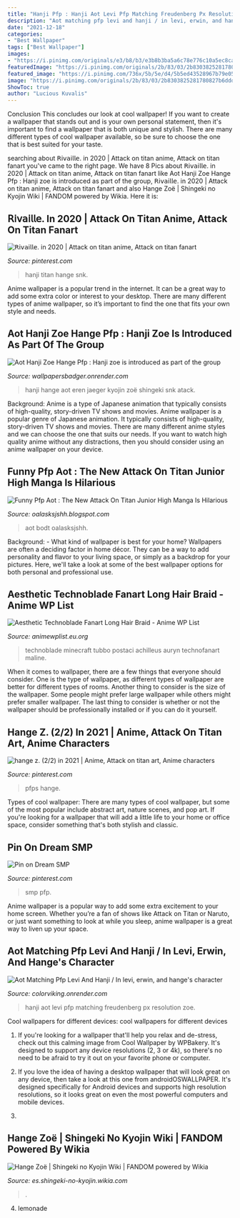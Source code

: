 ```yaml
---
title: "Hanji Pfp : Hanji Aot Levi Pfp Matching Freudenberg Px Resolution Zoe"
description: "Aot matching pfp levi and hanji / in levi, erwin, and hange&#039;s character"
date: "2021-12-18"
categories:
- "Best Wallpaper"
tags: ["Best Wallpaper"]
images:
- "https://i.pinimg.com/originals/e3/b8/b3/e3b8b3ba5a6c78e776c10a5ec8ca0d2a.jpg"
featuredImage: "https://i.pinimg.com/originals/2b/83/03/2b8303825281780827b6ddd1266f64dd.jpg"
featured_image: "https://i.pinimg.com/736x/5b/5e/d4/5b5ed43528967b79e05bbd6ac88d064b.jpg"
image: "https://i.pinimg.com/originals/2b/83/03/2b8303825281780827b6ddd1266f64dd.jpg"
ShowToc: true
author: "Lucious Kuvalis"
---
```



Conclusion
This concludes our look at cool wallpaper! If you want to create a wallpaper that stands out and is your own personal statement, then it's important to find a wallpaper that is both unique and stylish. There are many different types of cool wallpaper available, so be sure to choose the one that is best suited for your taste.

	

		
searching about 𝖱𝗂𝗏𝖺𝗂𝗅𝗅𝖾. in 2020 | Attack on titan anime, Attack on titan fanart you've came to the right page. We have 8 Pics about 𝖱𝗂𝗏𝖺𝗂𝗅𝗅𝖾. in 2020 | Attack on titan anime, Attack on titan fanart like Aot Hanji Zoe Hange Pfp : Hanji zoe is introduced as part of the group, 𝖱𝗂𝗏𝖺𝗂𝗅𝗅𝖾. in 2020 | Attack on titan anime, Attack on titan fanart and also Hange Zoë | Shingeki no Kyojin Wiki | FANDOM powered by Wikia. Here it is:
		
    
## 𝖱𝗂𝗏𝖺𝗂𝗅𝗅𝖾. In 2020 | Attack On Titan Anime, Attack On Titan Fanart

<img loading=lazy src="https://i.pinimg.com/736x/42/f6/e0/42f6e0d521d81491c980bc1383d3ebd3.jpg" onerror="this.onerror=null;this.src='https://tse1.mm.bing.net/th?id=OIP.t7Kg4BqhxLppJuOdYy_l7wHaHa&amp;pid=15.1';" alt="𝖱𝗂𝗏𝖺𝗂𝗅𝗅𝖾. in 2020 | Attack on titan anime, Attack on titan fanart">

_Source: pinterest.com_

>hanji titan hange snk. 

	

Anime wallpaper is a popular trend in the internet. It can be a great way to add some extra color or interest to your desktop. There are many different types of anime wallpaper, so it’s important to find the one that fits your own style and needs.

    
## Aot Hanji Zoe Hange Pfp : Hanji Zoe Is Introduced As Part Of The Group

<img loading=lazy src="https://i.pinimg.com/originals/e3/b8/b3/e3b8b3ba5a6c78e776c10a5ec8ca0d2a.jpg" onerror="this.onerror=null;this.src='https://tse3.mm.bing.net/th?id=OIP.y6mwx1AG-hXKd2FYvU0dGQHaHa&amp;pid=15.1';" alt="Aot Hanji Zoe Hange Pfp : Hanji zoe is introduced as part of the group">

_Source: wallpapersbadger.onrender.com_

>hanji hange aot eren jaeger kyojin zoë shingeki snk atack. 

	

Background: Anime is a type of Japanese animation that typically consists of high-quality, story-driven TV shows and movies.
Anime wallpaper is a popular genre of Japanese animation. It typically consists of high-quality, story-driven TV shows and movies. There are many different anime styles and we can choose the one that suits our needs. If you want to watch high quality anime without any distractions, then you should consider using an anime wallpaper on your device.

    
## Funny Pfp Aot : The New Attack On Titan Junior High Manga Is Hilarious

<img loading=lazy src="https://i.pinimg.com/originals/2b/83/03/2b8303825281780827b6ddd1266f64dd.jpg" onerror="this.onerror=null;this.src='https://tse2.mm.bing.net/th?id=OIP.nzhkbTN5kq1k-K5P9z1zjgHaHS&amp;pid=15.1';" alt="Funny Pfp Aot : The New Attack On Titan Junior High Manga Is Hilarious">

_Source: oalasksjshh.blogspot.com_

>aot bodt oalasksjshh. 

	

Background: - What kind of wallpaper is best for your home?
Wallpapers are often a deciding factor in home décor. They can be a way to add personality and flavor to your living space, or simply as a backdrop for your pictures. Here, we'll take a look at some of the best wallpaper options for both personal and professional use.

    
## Aesthetic Technoblade Fanart Long Hair Braid - Anime WP List

<img loading=lazy src="https://i.pinimg.com/originals/18/59/44/1859444516b1071c44bdeb3bdac02062.jpg" onerror="this.onerror=null;this.src='https://tse1.mm.bing.net/th?id=OIP.XsTtssW2MGL1ql7r1GDBiwHaJQ&amp;pid=15.1';" alt="Aesthetic Technoblade Fanart Long Hair Braid - Anime WP List">

_Source: animewplist.eu.org_

>technoblade minecraft tubbo postaci achilleus auryn technofanart maline. 

	

When it comes to wallpaper, there are a few things that everyone should consider. One is the type of wallpaper, as different types of wallpaper are better for different types of rooms. Another thing to consider is the size of the wallpaper. Some people might prefer large wallpaper while others might prefer smaller wallpaper. The last thing to consider is whether or not the wallpaper should be professionally installed or if you can do it yourself.

    
## Hange Z. (2/2) In 2021 | Anime, Attack On Titan Art, Anime Characters

<img loading=lazy src="https://i.pinimg.com/736x/c1/33/c5/c133c53fe54db799b410075d3b06de67.jpg" onerror="this.onerror=null;this.src='https://tse4.mm.bing.net/th?id=OIP.tuS4TmIhiG8HM3dyufwQHAHaHa&amp;pid=15.1';" alt="hange z. (2/2) in 2021 | Anime, Attack on titan art, Anime characters">

_Source: pinterest.com_

>pfps hange. 

	

Types of cool wallpaper:
There are many types of cool wallpaper, but some of the most popular include abstract art, nature scenes, and pop art. If you're looking for a wallpaper that will add a little life to your home or office space, consider something that's both stylish and classic.

    
## Pin On Dream SMP

<img loading=lazy src="https://i.pinimg.com/736x/e6/fd/11/e6fd11600f9f8e72062691bd153fc4de.jpg" onerror="this.onerror=null;this.src='https://tse4.mm.bing.net/th?id=OIP.pblsK5RXRXj-HSuulkxZbAHaHa&amp;pid=15.1';" alt="Pin on Dream SMP">

_Source: pinterest.com_

>smp pfp. 

	

Anime wallpaper is a popular way to add some extra excitement to your home screen. Whether you’re a fan of shows like Attack on Titan or Naruto, or just want something to look at while you sleep, anime wallpaper is a great way to liven up your space.

    
## Aot Matching Pfp Levi And Hanji / In Levi, Erwin, And Hange&#039;s Character

<img loading=lazy src="https://i.pinimg.com/736x/5b/5e/d4/5b5ed43528967b79e05bbd6ac88d064b.jpg" onerror="this.onerror=null;this.src='https://tse2.mm.bing.net/th?id=OIP.qI_yjW-GTso84D0ilKX0RwHaHY&amp;pid=15.1';" alt="Aot Matching Pfp Levi And Hanji / In levi, erwin, and hange&#039;s character">

_Source: colorviking.onrender.com_

>hanji aot levi pfp matching freudenberg px resolution zoe. 

	

Cool wallpapers for different devices:
cool wallpapers for different devices 

1. If you're looking for a wallpaper that'll help you relax and de-stress, check out this calming image from Cool Wallpaper by WPBakery. It's designed to support any device resolutions (2, 3 or 4k), so there's no need to be afraid to try it out on your favorite phone or computer.

2. If you love the idea of having a desktop wallpaper that will look great on any device, then take a look at this one from androidOSWALLPAPER. It's designed specifically for Android devices and supports high resolution resolutions, so it looks great on even the most powerful computers and mobile devices.

3.

    
## Hange Zoë | Shingeki No Kyojin Wiki | FANDOM Powered By Wikia

<img loading=lazy src="https://vignette.wikia.nocookie.net/shingeki-no-kyojin/images/8/86/Hanji_Zoe_(Anime).png/revision/latest?cb=20170507191636&amp;path-prefix=es" onerror="this.onerror=null;this.src='https://tse1.mm.bing.net/th?id=OIP.HcJt9g_m7iIEt1a8kxyDyAHaHa&amp;pid=15.1';" alt="Hange Zoë | Shingeki no Kyojin Wiki | FANDOM powered by Wikia">

_Source: es.shingeki-no-kyojin.wikia.com_

>. 

	

4. lemonade 

